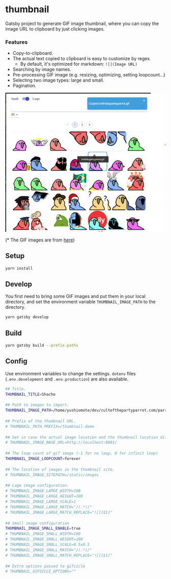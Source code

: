 # thumbnail

Gatsby project to generate GIF image thumbnail, where you can copy the image URL to clipboard by just clicking images.

### Features

* Copy-to-clipboard.
* The actual text copied to clipboard is easy to customize by regex.
   * By default, it's optimized for markdown: `![](Image URL)`
* Searching by image names.
* Pre-processing GIF image (e.g. resizing, optimizing, setting loopcount...)
* Selecting two image types: large and small.
* Pagination.

![](https://github.com/YushiOMOTE/thumbnail/blob/master/assets/demo.png)

(* The GIF images are from [here](https://github.com/jmhobbs/cultofthepartyparrot.com))

## Setup

```sh
yarn install
```

## Develop

You first need to bring some GIF images and put them in your local directory, and set the environment variable `THUMBNAIL_IMAGE_PATH` to the directory.

```sh
yarn gatsby develop
```

## Build

```sh
yarn gatsby build --prefix-paths
```

## Config

Use environment variables to change the settings. `dotenv` files (`.env.development` and `.env.production`) are also available.

```sh
## Title.
THUMBNAIL_TITLE=Shacho

## Path to images to import.
THUMBNAIL_IMAGE_PATH=/home/yushiomote/dev/cultofthepartyparrot.com/parrots/hd

## Prefix of the thumbnail URL.
# THUMBNAIL_PATH_PREFIX=/thumbnail-demo

## Set in case the actual image location and the thumbnail location differ.
# THUMBNAIL_IMAGE_BASE_URL=http://localhost:8001/

## The loop count of gif image (-1 for no loop, 0 for infinit loop)
THUMBNAIL_IMAGE_LOOPCOUNT=forever

## The location of images in the thumbnail site.
# THUMBNAIL_IMAGE_SITEPATH=/static/images

## Lage image configuration.
# THUMBNAIL_IMAGE_LARGE_WIDTH=100
# THUMBNAIL_IMAGE_LARGE_HEIGHT=100
# THUMBNAIL_IMAGE_LARGE_SCALE=1
# THUMBNAIL_IMAGE_LARGE_MATCH="/(.*)/"
# THUMBNAIL_IMAGE_LARGE_MATCH_REPLACE="![]($1)"

## Small image configuration
THUMBNAIL_IMAGE_SMALL_ENABLE=true
# THUMBNAIL_IMAGE_SMALL_WIDTH=100
# THUMBNAIL_IMAGE_SMALL_HEIGHT=100
# THUMBNAIL_IMAGE_SMALL_SCALE=0.5x0.5
# THUMBNAIL_IMAGE_SMALL_MATCH="/(.*)/"
# THUMBNAIL_IMAGE_SMALL_MATCH_REPLACE="![]($1)"

## Extra options passed to gifsicle
# THUMBNAIL_GIFSICLE_OPTIONS=""
```
